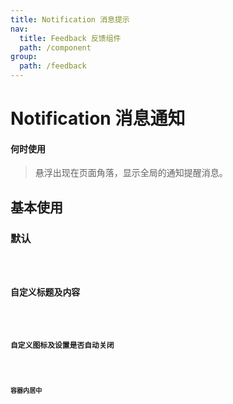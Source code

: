 ```yaml
---
title: Notification 消息提示
nav:
  title: Feedback 反馈组件
  path: /component
group:
  path: /feedback
---
```


# Notification 消息通知

#### 何时使用

> 悬浮出现在页面角落，显示全局的通知提醒消息。

## 基本使用

### 默认

<code src="./demo/index1.tsx" />

### 自定义标题及内容

<code src="./demo/index2.tsx" />

### 自定义图标及设置是否自动关闭

<code src="./demo/index3.tsx" />

### 容器内居中

<!-- <code src="./demo/index4.tsx" /> -->

<API></API>
